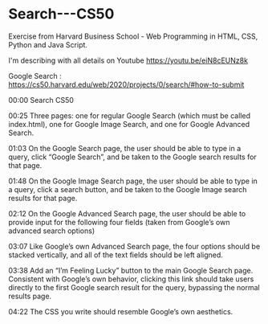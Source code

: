 # Search---CS50

Exercise from Harvard Business School - Web Programming in HTML, CSS, Python and Java Script.

I'm describing with all details on Youtube https://youtu.be/eiN8cEUNz8k 

Google Search : https://cs50.harvard.edu/web/2020/projects/0/search/#how-to-submit

00:00 Search CS50

00:25 Three pages: one for regular Google Search (which must be called index.html), one for Google Image Search, and one for Google Advanced Search.

01:03 On the Google Search page, the user should be able to type in a query, click “Google Search”, and be taken to the Google search results for that page.

01:48 On the Google Image Search page, the user should be able to type in a query, click a search button, and be taken to the Google Image search results for that page.

02:12 On the Google Advanced Search page, the user should be able to provide input for the following four fields (taken from Google’s own advanced search options)

03:07 Like Google’s own Advanced Search page, the four options should be stacked vertically, and all of the text fields should be left aligned.


03:38 Add an “I’m Feeling Lucky” button to the main Google Search page. Consistent with Google’s own behavior, clicking this link should take users directly to the first Google search result for the query, bypassing the normal results page.


04:22 The CSS you write should resemble Google’s own aesthetics.
